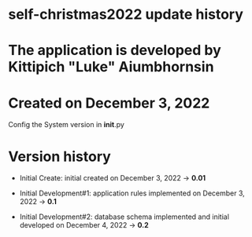 # self-christmas2022 update history

# The application is developed by Kittipich "Luke" Aiumbhornsin

# Created on December 3, 2022

Config the System version in __init__.py

# Version history
- Initial Create: initial created on December 3, 2022 -> **0.01**

- Initial Development#1: application rules implemented on December 3, 2022 -> **0.1**

- Initial Development#2: database schema implemented and initial developed on December 4, 2022 -> **0.2**